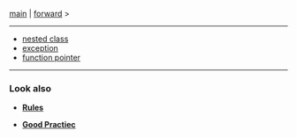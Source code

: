 [main](/) | [forward](cpp05_01_nested_class.md) > 

---

- [nested class](cpp05_01_nested_class.md)
- [exception](cpp05_02_exceptions.md)
- [function pointer](cpp05_03_function_pointer.md)

---
### Look also

- **[Rules](../rulesetting/cpp_rules_picine.md)**

- **[Good Practiec](../rulesetting/cpp_rules_good_practice.md)**